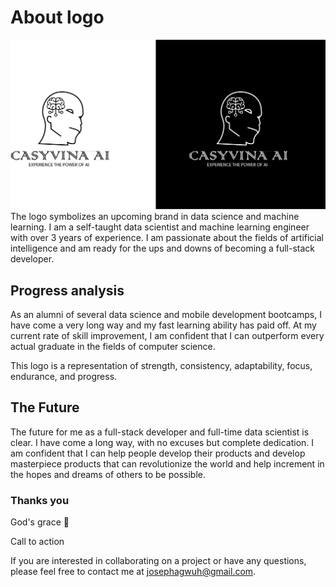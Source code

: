 # About logo
![](logo.png)
The logo symbolizes an upcoming brand in data science and machine learning. I am a self-taught data scientist and machine learning engineer with over 3 years of experience. I am passionate about the fields of artificial intelligence and am ready for the ups and downs of becoming a full-stack developer.

## Progress analysis
As an alumni of several data science and mobile development bootcamps, I have come a very long way and my fast learning ability has paid off. At my current rate of skill improvement, I am confident that I can outperform every actual graduate in the fields of computer science.

This logo is a representation of strength, consistency, adaptability, focus, endurance, and progress.

## The Future
The future for me as a full-stack developer and full-time data scientist is clear. I have come a long way, with no excuses but complete dedication. I am confident that I can help people develop their products and develop masterpiece products that can revolutionize the world and help increment in the hopes and dreams of others to be possible.

### Thanks you
God's grace 🙏

Call to action

If you are interested in collaborating on a project or have any questions, please feel free to contact me at [josephagwuh@gmail.com](mailto:josephagwuh@gmail.com).
